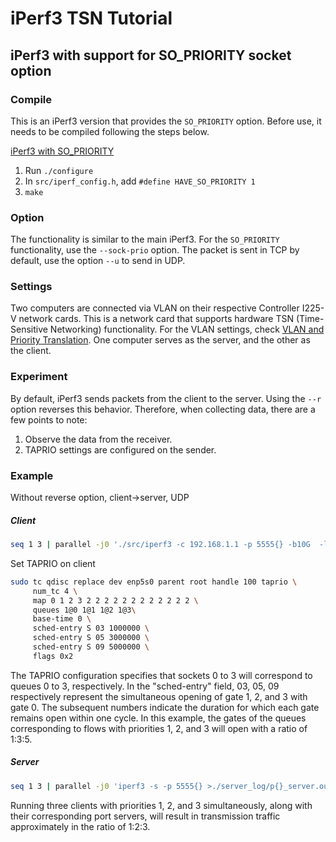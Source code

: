 # iPerf3 TSN Tutorial

## iPerf3 with support for SO_PRIORITY socket option

### Compile
This is an iPerf3 version that provides the `SO_PRIORITY` option.
Before use, it needs to be compiled following the steps below.

[iPerf3 with SO_PRIORITY](https://github.com/olerem/iperf/tree/so_priority)
1. Run `./configure`
2. In `src/iperf_config.h`, add `#define HAVE_SO_PRIORITY 1`
3. `make`

### Option
The functionality is similar to the main iPerf3. For the `SO_PRIORITY` functionality, use the `--sock-prio` option.
The packet is sent in TCP by default, use the option `--u` to send in UDP.

### Settings
Two computers are connected via VLAN on their respective Controller I225-V network cards.
This is a network card that supports hardware TSN (Time-Sensitive Networking) functionality.
For the VLAN settings, check [VLAN and Priority Translation](https://github.com/Adlink-ROS/TSN-tutorial/blob/main/priority-translation.md).
One computer serves as the server, and the other as the client.

### Experiment 
By default, iPerf3 sends packets from the client to the server. Using the `--r` option reverses this behavior.
Therefore, when collecting data, there are a few points to note:

1. Observe the data from the receiver.
2. TAPRIO settings are configured on the sender.

### Example
Without reverse option, client->server, UDP

##### Client
```bash
seq 1 3 | parallel -j0 './src/iperf3 -c 192.168.1.1 -p 5555{} -b10G  -l1472 -t100 --sock-prio {} >./client_log/p{}_client.out'
```
Set TAPRIO on client
```bash
sudo tc qdisc replace dev enp5s0 parent root handle 100 taprio \
     num_tc 4 \
     map 0 1 2 3 2 2 2 2 2 2 2 2 2 2 2 2 \
     queues 1@0 1@1 1@2 1@3\
     base-time 0 \
     sched-entry S 03 1000000 \
     sched-entry S 05 3000000 \
     sched-entry S 09 5000000 \
     flags 0x2 
```
The TAPRIO configuration specifies that sockets 0 to 3 will correspond to queues 0 to 3, respectively.
In the "sched-entry" field, 03, 05, 09 respectively represent the simultaneous opening of gate 1, 2, and 3 with gate 0.
The subsequent numbers indicate the duration for which each gate remains open within one cycle.
In this example, the gates of the queues corresponding to flows with priorities 1, 2, and 3 will open with a ratio of 1:3:5.

##### Server
```bash
seq 1 3 | parallel -j0 'iperf3 -s -p 5555{} >./server_log/p{}_server.out'
```
Running three clients with priorities 1, 2, and 3 simultaneously, along with their corresponding port servers, will result in transmission traffic approximately in the ratio of 1:2:3.
